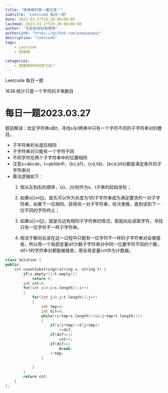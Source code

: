 ```yaml
---
title: "狍噗噗的第一篇文章！"
subtitle: "Leetcode 每日一题"
date: 2023-03-27T20:20:00+08:00
lastmod: 2023-03-27T20:20:00+08:00
author: "无敌美丽哒狍噗噗"
authorLink: "https://github.com/paopupupyc"
description: "Leetcode"
tags: 
    - Leetcode  
    - 狍噗噗

categories: 
    - 狍噗噗带你玩转力扣！
---
```


Leetcode 每日一题

1638.统计只差一个字符的子串数目
<!--more-->
# 每日一题2023.03.27

题目解读：给定字符串s和t，寻找s与t两串中只有一个字符不同的子字符串对的数目。

- 子字符串的长度应相同
- 子字符串对只能有一个字符不同
- 不同字符在两个子字符串中的位置相同
- 注意s=abcde，t=abfde中，{bc,bf}、{cd,fd}、{bcd,bfd}都是满足条件的子字符串对
- 算法逻辑如下：
  1. 按从左到右的顺序，以i、j分别作为s、t子串的起始坐标；
  
  2. 如果s[i]$\neq$t[j]，首先可以作为长度为1的子字符串成为满足要求的一对子字符串，如果下一位相同，获得另一对子字符串，依次类推，直到读到下一位不同的字符终止；
  
  3. 如果s[i]$=$t[j]，就是左边有相同子字符串的情况，那就向右读取字符，寻找只有一位字符不一样子字符串。
  
  4. 相当于都向右读在这一过程中只能有一位字符不一样的子字符串对会被接收，所以用一个局部变量dif计数子字符串对中同一位置字符不同的个数，dif=1的字符串对都能被接收，用全局变量cnt作为计数器。
  
```c++
class Solution {
public:
    int countSubstrings(string s, string t) {
        if(s.empty()||t.empty())
            return 0;
        int cnt=0;
        for(int i=0;i<s.length();i++)
        {
            for(int j=0;j<t.length();j++)
            {
                int tmp=0;
                int dif=0;
                while((i+tmp<s.length())&&(j+tmp<t.length()))
                {
                    if(s[i+tmp]!=t[j+tmp])
                        ++dif;
                    if(dif==1)
                        cnt++;
                    if(dif>1)
                        break;
                    ++tmp;
                }
                
            }
        }
        return cnt;
    }
};
```



